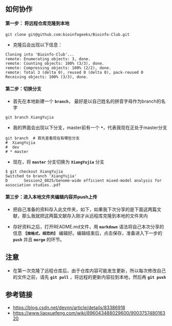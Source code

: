 ## 如何协作

#### 第一步： 将远程仓库克隆到本地 
```git
git clone git@github.com:bioinfogeeks/Bioinfo-Club.git
```
+ 克隆后会出现以下信息：
```git
Cloning into 'Bioinfo-Club'...
remote: Enumerating objects: 3, done.
remote: Counting objects: 100% (3/3), done.
remote: Compressing objects: 100% (2/2), done.
remote: Total 3 (delta 0), reused 0 (delta 0), pack-reused 0
Receiving objects: 100% (3/3), done.
```

#### 第二步：切换分支
+ 首先在本地新建一个 **`branch`**， 最好是以自己姓名的拼音字母作为branch的名字
```git
git branch XiangYujia
```
+ 我的界面会出现以下分支，master前有一个 **`*`**，代表我现在正处于master分支
```git
git branch  # 首先查看现在有哪些分支
#  XiangYujia
#  dev
# * master
```
+ 现在，将 **`master`** 分支切换为 **`XiangYujia`** 分支
```git
$ git checkout XiangYujia
Switched to branch 'XiangYujia'
D       Session2_0825/Genome-wide efficient mixed-model analysis for association studies..pdf
```



#### 第三步：进入本地文件夹编辑内容并push上传
+ 把自己准备的资料存入此文件夹，如下，如果我下次分享的是下面这两篇文献，那么我就把这两篇文献存入刚才从远程库克隆到本地的文件夹内

+ 存好资料之后，打开README.md文件，用 **`markdown`** 语法将自己本次分享的信息 **`【按格式，规范的】`** 编辑好。编辑结束后，点击保存，准备进入下一步的 **`push`** 并且 **`merge`** 的环节。


## 注意
+ 在第一次克隆了远程仓库后，由于仓库内容可能发生更新，所以每次修改自己的文件之前，请先 **`git pull`** ，将远程的更新内容拉到本地，然后再 **`git push`**


## 参考链接 
+ https://blog.csdn.net/devnn/article/details/83386918
+ https://www.liaoxuefeng.com/wiki/896043488029600/900375748016320